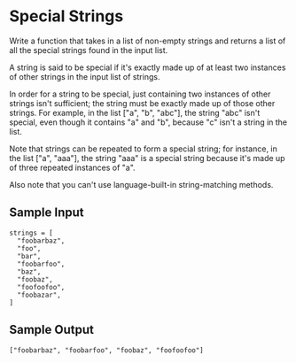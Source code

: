 # Special Strings

Write a function that takes in a list of non-empty strings and returns a list of all the special strings found in the input list.

A string is said to be special if it's exactly made up of at least two instances of other strings in the input list of strings.

In order for a string to be special, just containing two instances of other strings isn't sufficient; the string must be exactly made up of those other strings. For example, in the list ["a", "b", "abc"], the string "abc" isn't special, even though it contains "a" and "b", because "c" isn't a string in the list.

Note that strings can be repeated to form a special string; for instance, in the list ["a", "aaa"], the string "aaa" is a special string because it's made up of three repeated instances of "a".

Also note that you can't use language-built-in string-matching methods.

## Sample Input
``` 
strings = [
  "foobarbaz",
  "foo",
  "bar",
  "foobarfoo",
  "baz",
  "foobaz",
  "foofoofoo",
  "foobazar",
]
```

## Sample Output
```
["foobarbaz", "foobarfoo", "foobaz", "foofoofoo"]
```
